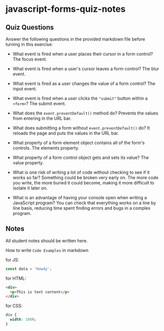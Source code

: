 # javascript-forms-quiz-notes

## Quiz Questions

Answer the following questions in the provided markdown file before turning in this exercise:

- What event is fired when a user places their cursor in a form control?
  The focus event.

- What event is fired when a user's cursor leaves a form control?
  The blur event.

- What event is fired as a user changes the value of a form control?
  The input event.

- What event is fired when a user clicks the `"submit"` button within a `<form>`?
  The submit event.

- What does the `event.preventDefault()` method do?
  Prevents the values from entering in the URL bar.

- What does submitting a form without `event.preventDefault()` do?
  It reloads the page and puts the values in the URL bar.

- What property of a form element object contains all of the form's controls.
  The elements property.

- What property of a form control object gets and sets its value?
  The value property.

- What is one risk of writing a lot of code without checking to see if it works so far?
  Something could be broken very early on. The more code you write, the more buried it could become, making it more difficult to isolate it later on.

- What is an advantage of having your console open when writing a JavaScript program?
  You can check that everything works on a line by line basis, reducing time spent finding errors and bugs in a complex program.

## Notes

All student notes should be written here.

How to write `Code Examples` in markdown

for JS:

```javascript
const data = 'Howdy';
```

for HTML:

```html
<div>
  <p>This is text content</p>
</div>
```

for CSS:

```css
div {
  width: 100%;
}
```

